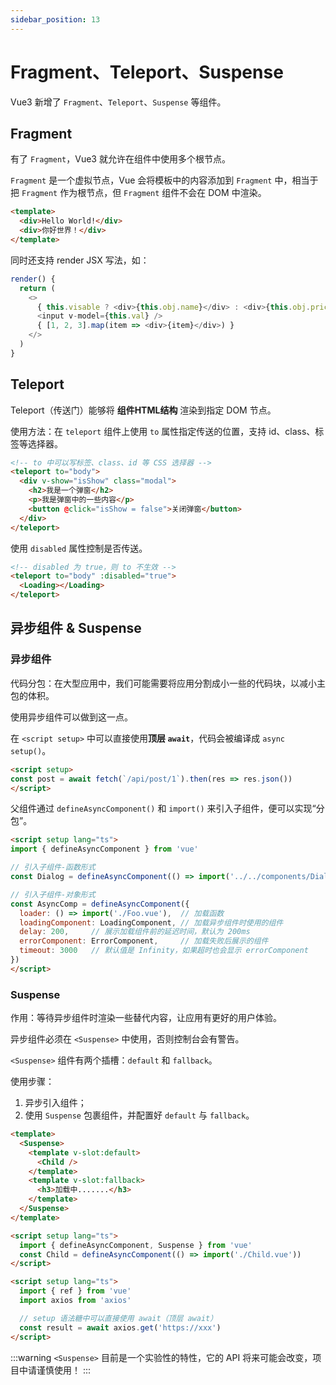 ```yaml
---
sidebar_position: 13
---
```


# Fragment、Teleport、Suspense

Vue3 新增了 `Fragment`、`Teleport`、`Suspense` 等组件。

## Fragment

有了 `Fragment`，Vue3 就允许在组件中使用多个根节点。

`Fragment` 是一个虚拟节点，Vue 会将模板中的内容添加到 `Fragment` 中，相当于把 `Fragment` 作为根节点，但 `Fragment` 组件不会在 DOM 中渲染。

```html
<template>
  <div>Hello World!</div>
  <div>你好世界！</div>
</template>
```

同时还支持 render JSX 写法，如：

```js
render() {
  return (
    <>
      { this.visable ? <div>{this.obj.name}</div> : <div>{this.obj.price}</div> }
      <input v-model={this.val} />
      { [1, 2, 3].map(item => <div>{item}</div>) }
    </>
  )
}
```

## Teleport

Teleport（传送门）能够将 **组件HTML结构** 渲染到指定 DOM 节点。

使用方法：在 `teleport` 组件上使用 `to` 属性指定传送的位置，支持 id、class、标签等选择器。

```html
<!-- to 中可以写标签、class、id 等 CSS 选择器 -->
<teleport to="body">
  <div v-show="isShow" class="modal">
    <h2>我是一个弹窗</h2>
    <p>我是弹窗中的一些内容</p>
    <button @click="isShow = false">关闭弹窗</button>
  </div>
</teleport>
```

使用 `disabled` 属性控制是否传送。

```html
<!-- disabled 为 true，则 to 不生效 -->
<teleport to="body" :disabled="true">
  <Loading></Loading>
</teleport>
```

## 异步组件 & Suspense

### 异步组件

代码分包：在大型应用中，我们可能需要将应用分割成小一些的代码块，以减小主包的体积。

使用异步组件可以做到这一点。

在 `<script setup>` 中可以直接使用**顶层 `await`**，代码会被编译成 `async setup()`。

```html
<script setup>
const post = await fetch(`/api/post/1`).then(res => res.json())
</script>
```

父组件通过 `defineAsyncComponent()` 和 `import()` 来引入子组件，便可以实现“分包”。

```html title="父组件"
<script setup lang="ts">
import { defineAsyncComponent } from 'vue'

// 引入子组件-函数形式
const Dialog = defineAsyncComponent(() => import('../../components/Dialog/index.vue'))

// 引入子组件-对象形式
const AsyncComp = defineAsyncComponent({
  loader: () => import('./Foo.vue'),  // 加载函数
  loadingComponent: LoadingComponent, // 加载异步组件时使用的组件
  delay: 200,     // 展示加载组件前的延迟时间，默认为 200ms
  errorComponent: ErrorComponent,     // 加载失败后展示的组件
  timeout: 3000   // 默认值是 Infinity，如果超时也会显示 errorComponent
})
</script>
```

### Suspense

作用：等待异步组件时渲染一些替代内容，让应用有更好的用户体验。

异步组件必须在 `<Suspense>` 中使用，否则控制台会有警告。

`<Suspense>` 组件有两个插槽：`default` 和 `fallback`。

使用步骤：
1. 异步引入组件；
2. 使用 `Suspense` 包裹组件，并配置好 `default` 与 `fallback`。

```html
<template>
  <Suspense>
    <template v-slot:default>
      <Child />
    </template>
    <template v-slot:fallback>
      <h3>加载中.......</h3>
    </template>
  </Suspense>
</template>

<script setup lang="ts">
  import { defineAsyncComponent, Suspense } from 'vue'
  const Child = defineAsyncComponent(() => import('./Child.vue'))  
</script>
```

```html title="Child 组件中含有异步任务"
<script setup lang="ts">
  import { ref } from 'vue'
  import axios from 'axios'

  // setup 语法糖中可以直接使用 await（顶层 await）
  const result = await axios.get('https://xxx')
</script>
```

:::warning
`<Suspense>` 目前是一个实验性的特性，它的 API 将来可能会改变，项目中请谨慎使用！
:::
